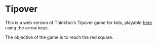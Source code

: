 # Tipover

This is a web version of Thinkfun's Tipover game for kids, playable [here](https://vichoreyes.github.io/tipover-react/) using the arrow keys.

The objective of the game is to reach the red square.

